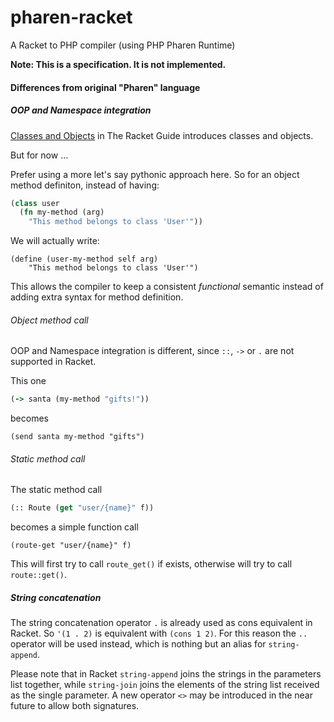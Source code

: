 # pharen-racket
A Racket to PHP compiler (using PHP Pharen Runtime)

**Note: This is a specification. It is not implemented.**

#### Differences from original "Pharen" language

##### OOP and Namespace integration

[Classes and Objects](https://docs.racket-lang.org/guide/classes.html)  in The Racket Guide introduces classes and objects.

But for now ...

Prefer using a more let's say pythonic approach here. So for an object method definiton, instead of having:

```clojure
(class user
  (fn my-method (arg)
    "This method belongs to class 'User'"))
```

We will actually write:

```racket
(define (user-my-method self arg) 
    "This method belongs to class 'User'")
```

This allows the compiler to keep a consistent *functional* semantic instead of adding extra syntax for method definition.

###### Object method call

OOP and Namespace integration is different, since `::`, `->` or `.` are not supported in Racket.

This one

```clojure
(-> santa (my-method "gifts!"))
```

becomes

```racket
(send santa my-method "gifts")
```

###### Static method call

The static method call

```clojure
(:: Route (get "user/{name}" f))
```

becomes a simple function call

```racket
(route-get "user/{name}" f)
```

This will first try to call `route_get()` if exists, otherwise will try to call `route::get()`.


##### String concatenation

The string concatenation operator `.` is already used as cons equivalent in Racket. So `'(1 . 2)` is equivalent with `(cons 1 2)`.
For this reason the `..` operator will be used instead, which is nothing but an alias for `string-append`.

Please note that in Racket `string-append` joins the strings in the parameters list together, while `string-join` joins the elements of the string list received as the single parameter. A new operator `<>` may be introduced in the near future to allow both signatures.
